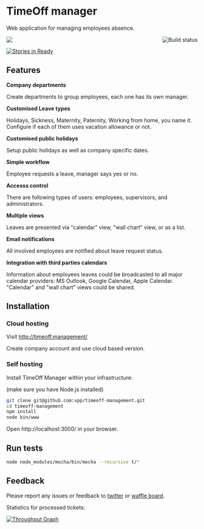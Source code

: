 
# TimeOff manager

Web application for managing employees absence.

<a href="https://travis-ci.org/vpp/timeoff-management"><img align="right" src="https://travis-ci.org/vpp/timeoff-management.svg" alt="Build status" /></a>

<a href="https://codeclimate.com/github/vpp/timeoff-management"><img  src="https://codeclimate.com/github/vpp/timeoff-management/badges/gpa.svg" /></a>

[![Stories in Ready](https://badge.waffle.io/vpp/timeoff-management.png?label=ready&title=Ready)](https://waffle.io/vpp/timeoff-management)

## Features

**Company departments**

 Create departments to group employees, each one has its own manager.

**Customised Leave types**

Holidays, Sickness, Maternity, Paternity, Working from home, you name it. Configure if each of them uses vacation allowance or not.

**Customised public holidays** 

Setup public holidays as well as company specific dates.

**Simple workflow** 

Employee requests a leave, manager says yes or no.

**Accesss control** 

There are following types of users: employees, supervisors, and administrators.

**Multiple views**

Leaves are presented via "calendar" view, "wall chart" view, or as a list.

**Email notifications**

All involved employees are notified about leave request status.

**Integration with third parties calendars**

Information about employees leaves could be broadcasted to all major calendar providers: MS Outlook, Google Calendar, Apple Calendar. "Calendar" and "wall chart" views could be shared.

## Installation

### Cloud hosting

Visit http://timeoff.management/

Create company account and use cloud based version.

### Self hosting

Install TimeOff Manager within your infrastructure:

(make sure you have Node.js installed)

```bash
git clone git@github.com:vpp/timeoff-management.git
cd timeoff-management
npm install
node bin/www
```
Open http://localhost:3000/ in your browser.

## Run tests

```bash
node node_modules/mocha/bin/mocha --recursive t/*
```

## Feedback

Please report any issues or feedback to <a href="https://twitter.com/FreeTimeOffApp">twitter</a> or <a href="https://waffle.io/vpp/timeoff-management">waffle board</a>.

Statistics for processed tickets:

[![Throughput Graph](https://graphs.waffle.io/vpp/timeoff-management/throughput.svg)](https://waffle.io/vpp/timeoff-management/metrics)

